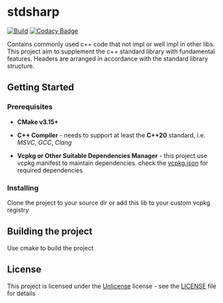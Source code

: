# stdsharp

[![Build](https://github.com/BlurringShadow/stdsharp/actions/workflows/build.yml/badge.svg?branch=master)](https://github.com/BlurringShadow/stdsharp/actions/workflows/build.yml)
[![Codacy Badge](https://app.codacy.com/project/badge/Grade/f08b08ddd5e146c69b39ac5001f06c6a)](https://www.codacy.com/gh/BlurringShadow/stdsharp/dashboard?utm_source=github.com&amp;utm_medium=referral&amp;utm_content=BlurringShadow/stdsharp&amp;utm_campaign=Badge_Grade)

Contains commonly used c++ code that not impl or well impl in other libs. This project aim to supplement the c++ standard library with fundamental features. Headers are arranged in accordance with the standard library structure.

## Getting Started

### Prerequisites

* **CMake v3.15+**

* **C++ Compiler** - needs to support at least the **C++20** standard, i.e. *MSVC*, *GCC*, *Clang*

* **Vcpkg or Other Suitable Dependencies Manager** - this project use vcpkg manifest to maintain dependencies. check the
  [vcpkg.json](https://github.com/BlurringShadow/stdsharp/blob/master/vcpkg.json) for required dependencies

### Installing

Clone the project to your source dir or add this lib to your custom vcpkg registry

## Building the project

Use cmake to build the project

## License

This project is licensed under the [Unlicense](https://unlicense.org/) license - see the
[LICENSE](LICENSE) file for details

